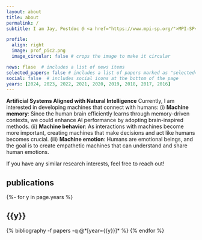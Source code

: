 ```yaml
---
layout: about
title: about
permalink: /
subtitle: I am Jay, Postdoc @ <a href="https://www.mpi-sp.org/">MPI-SP</a>

profile:
  align: right
  image: prof_pic2.png
  image_circular: false # crops the image to make it circular

news: flase  # includes a list of news items
selected_papers: false # includes a list of papers marked as "selected={true}"
social: false  # includes social icons at the bottom of the page
years: [2024, 2023, 2022, 2021, 2020, 2019, 2018, 2017, 2016]
---
```

**Artificial Systems Aligned with Natural Intelligence**
Currently, I am interested in developing machines that connect with humans:
(i) **Machine memory**: Since the human brain efficiently learns through memory-driven contexts, we could enhance AI performance by adopting brain-inspired methods. 
(ii) **Machine behavior**: As interactions with machines become more important, creating machines that make decisions and act like humans becomes crucial. 
(iii) **Machine emotion**: Humans are emotional beings, and the goal is to create empathetic machines that can understand and share human emotions.

If you have any similar research interests, feel free to reach out!

<div class="clearfix">
</div>

<div class="publications">
<h2>publications</h2>
{%- for y in page.years %}
  <h2 class="year">{{y}}</h2>
  {% bibliography -f papers -q @*[year={{y}}]* %}
{% endfor %}

</div>
